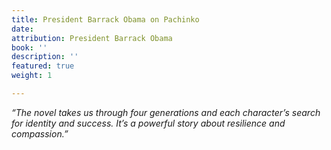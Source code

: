 ```yaml
---
title: President Barrack Obama on Pachinko
date: 
attribution: President Barrack Obama
book: ''
description: ''
featured: true
weight: 1

---
```

_“The novel takes us through four generations and each character’s search for identity and success. It’s a powerful story about resilience and compassion.”_